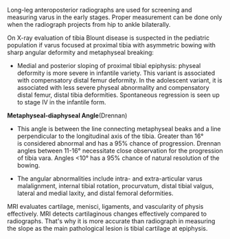 Long-leg anteroposterior radiographs are used for screening and measuring varus in the early stages. Proper measurement can be done only when the radiograph projects from hip to ankle bilaterally.

On X-ray evaluation of tibia Blount disease is suspected in the pediatric population if varus focused at proximal tibia with asymmetric bowing with sharp angular deformity and metaphyseal breaking:

- Medial and posterior sloping of proximal tibial epiphysis: physeal deformity is more severe in infantile variety. This variant is associated with compensatory distal femur deformity. In the adolescent variant, it is associated with less severe physeal abnormality and compensatory distal femur, distal tibia deformities. Spontaneous regression is seen up to stage IV in the infantile form.

**Metaphyseal-diaphyseal Angle**(Drennan)

- This angle is between the line connecting metaphyseal beaks and a line perpendicular to the longitudinal axis of the tibia. Greater than 16° is considered abnormal and has a 95% chance of progression. Drennan angles between 11-16° necessitate close observation for the progression of tibia vara. Angles <10° has a 95% chance of natural resolution of the bowing.

- The angular abnormalities include intra- and extra-articular varus malalignment, internal tibial rotation, procurvatum, distal tibial valgus, lateral and medial laxity, and distal femoral deformities.

MRI evaluates cartilage, menisci, ligaments, and vascularity of physis effectively. MRI detects cartilaginous changes effectively compared to radiographs. That's why it is more accurate than radiograph in measuring the slope as the main pathological lesion is tibial cartilage at epiphysis.